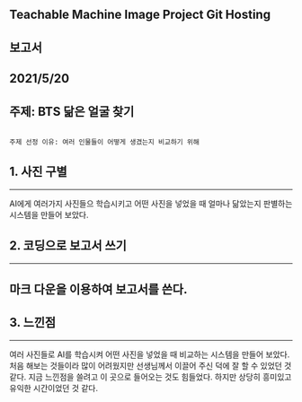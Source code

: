 ## Teachable Machine Image Project Git Hosting
보고서
---
2021/5/20
-------
주제: BTS 닮은 얼굴 찾기
----
~~~

주제 선정 이유: 여러 인물들이 어떻게 생겼는지 비교하기 위해

~~~

## 1. 사진 구별
-------------
AI에게 여러가지 사진들으 학습시키고 어떤 사진을 넣었을 때 얼마나 닮았는지 판별하는 시스템을 만들어 보았다.

## 2. 코딩으로 보고서 쓰기
--------------
마크 다운을 이용하여 보고서를 쓴다.
-
## 3. 느낀점
-------------
여러 사진들로 AI를 학습시켜 어떤 사진을 넣었을 때 비교하는 시스템을 만들어 보았다. 처음 해보는 것들이라 많이 어려웠지만 선생님께서 이끌어 주신 덕에 잘 할 수 있었던 것 같다. 지금 느낀점을 쓸려고 이 곳으로 들어오는 것도 힘들었다. 하지만 상당히 흥미있고 유익한 시간이었던 것 같다.

